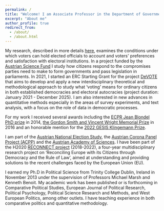 ```yaml
---
permalink: /
title: "Welcome! I am Associate Professor in the Department of Government at the University of Vienna"
excerpt: "About me"
author_profile: true
redirect_from: 
  - /about/
  - /about.html
---
```


My research, described in more details [here](./research/), examines the conditions under which voters can hold elected officials to account and voters' preferences and satisfaction with electoral institutions. In a project funded by the [Austrian Science Fund](https://www.fwf.ac.at/en/) I study how citizens respond to the compromises parties need to make to form governments and pass legislation in parliaments. In 2021, I started an ERC Starting Grant for the project [DeVOTE](https://www.votemeanings.eu) that aims to develop and apply a new interdisciplinary theoretical and methodological approach to study what ‘voting’ means for ordinary citizens in both established democracies and electoral autocracies (project duration: January 2021 - December 2025). I am also interested in new advances in quantitative methods especially in the areas of survey experiments, and text analysis, with a focus on the role of data in democratic processes.

For my work I received several awards including the [ECPR Jean Blondel PhD prize](https://ecpr.eu/Prizes/PrizeWinners.aspx?PrizeID=4) in 2014, [the Gordon Smith and Vincent Wright Memorial Prize](https://www.tandfonline.com/doi/abs/10.1080/01402382.2017.1285155) in 2016 and an honorable mention for the [2022 GESIS Klingemann Prize](https://cses.org/2022/11/10/klingemann-prize-honorable-mention/).

I am part of the [Austrian National Election Study](https://autnes.at), the [Austrian Corona Panel Project (ACPP)](https://viecer.univie.ac.at/coronapanel/) and the [Austrian Academy of Sciences](https://www.oeaw.ac.at/en/m/plescia-carolina). I have been part of the H2020 [RECONNECT project](https://reconnect-europe.eu) (2018-2022), a four-year multidisciplinary research project on ‘Reconciling Europe with its Citizens through Democracy and the Rule of Law’, aimed at understanding and providing solutions to the recent challenges faced by the European Union (EU).

I earned my Ph.D in Political Science from Trinity College Dublin, Ireland in November 2013 under the supervision of Professors Michael Marsh and Kenneth Benoit. My academic work has been published or is forthcoming in Comparative Political Studies, European Journal of Political Research, Political Psychology, Political Science Research and Methods, and West European Politics, among other outlets. I have teaching experience in both comparative politics and quantitative methodology.
